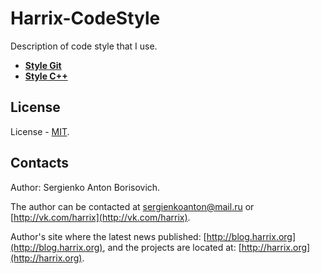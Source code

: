 Harrix-CodeStyle
================

Description of code style that I use.

 - [**Style Git**](https://github.com/Harrix/Harrix-CodeStyle/blob/master/Style-Git.md)
 - [**Style C++**](https://github.com/Harrix/Harrix-CodeStyle/blob/master/Style-C++.md)
 
License
-------
 
License - [MIT](https://github.com/Harrix/Harrix-CodeStyle/blob/master/LICENSE.md).
 
Contacts
--------

Author: Sergienko Anton Borisovich.

The author can be contacted at [sergienkoanton@mail.ru](mailto:sergienkoanton@mail.ru) or  [http://vk.com/harrix](http://vk.com/harrix).

Author's site where the latest news published: [http://blog.harrix.org](http://blog.harrix.org), and the projects are located at: [http://harrix.org](http://harrix.org).